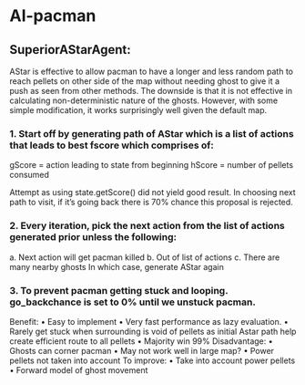 # AI-pacman

## SuperiorAStarAgent:
AStar is effective to allow pacman to have a longer and less random path to reach pellets on other side of the map without needing ghost to give it a push as seen from other methods. The downside is that it is not effective in calculating non-deterministic nature of the ghosts. However, with some simple modification, it works surprisingly well given the default map.
### 1. Start off by generating path of AStar which is a list of actions that leads to best fscore which comprises of:
gScore = action leading to state from beginning
hScore = number of pellets consumed

Attempt as using state.getScore() did not yield good result.
In choosing next path to visit, if it’s going back there is 70% chance this proposal is rejected.

### 2. Every iteration, pick the next action from the list of actions generated prior unless the following:
a. Next action will get pacman killed
b. Out of list of actions
c. There are many nearby ghosts
In which case, generate AStar again

### 3. To prevent pacman getting stuck and looping. go_backchance is set to 0% until we unstuck pacman.
Benefit:
• Easy to implement
• Very fast performance as lazy evaluation.
• Rarely get stuck when surrounding is void of pellets as initial Astar path help create efficient route to all pellets
• Majority win 99%
Disadvantage:
• Ghosts can corner pacman
• May not work well in large map?
• Power pellets not taken into account
To improve:
• Take into account power pellets
• Forward model of ghost movement
